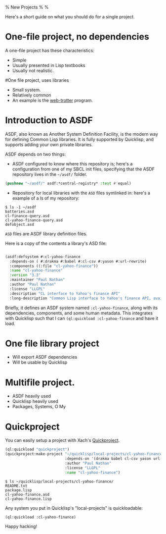 % New Projects
%
%


Here's a short guide on what you should do for a single project.

# One-file project, no dependencies


A one-file project has these characteristics:

- Simple
- Usually presented in Lisp textbooks
- Usually not  realistic.



#One file project, uses libraries

- Small system.
- Relatively common
- An example is the [web-trotter](src/web-trotter.lisp) program.

# Introduction to ASDF

ASDF, also known as Another System Definition Facility, is the modern
way for defining Common Lisp libraries. It is fully supported by
Quicklisp, and supports adding your own private libraries.


ASDF depends on two things:

* ASDF configured to know where this repository is; here's a
  configuration from one of my SBCL init files, specifying that the ASDF repository lives in the `~/asdf/` folder.

```Commonlisp
(pushnew "~/asdf/" asdf:*central-registry* :test #'equal)
```

* Repository for local libraries with the `ASD` files symlinked in: here's a example of a ls of my repository:

```
$ ls -1 ~/asdf
batteries.asd
cl-finance-query.asd
cl-yahoo-finance-query.asd
defobject.asd
```

  `ASD` files are ASDF library definition files.


Here is a copy of the contents a library's ASD file:

```Commonlisp

(asdf:defsystem #:cl-yahoo-finance
  :depends-on ( #:drakma #:babel #:cl-csv #:yason #:url-rewrite)
  :components ((:file "cl-yahoo-finance"))
  :name "cl-yahoo-finance"
  :version "3.3"
  :maintainer "Paul Nathan"
  :author "Paul Nathan"
  :license "LLGPL"
  :description "CL interface to Yahoo's finance API"
  :long-description "Common Lisp interface to Yahoo's finance API, available over the web. See usage.lisp for example code.")
```

Briefly, it defines an ASDF system named `:cl-yahoo-finance`, along
with its dependencies, components, and some human metadata. This
integrates with Quicklisp such that I can `(ql:quickload
:cl-yahoo-finance` and have it load.



# One file library project

- Will export ASDF dependencies
- Will be usable by Quicklisp

# Multifile project.

- ASDF heavily used
- Quicklisp heavily used
- Packages, Systems, O My


# Quickproject

You can easily setup a project with Xach's [Quickproject](http://www.xach.com/lisp/quickproject/).

```Commonlisp
(ql:quickload "quickproject")
(quickproject:make-project "~/quicklisp/local-projects/cl-yahoo-finance/"
                           :depends-on '(drakma babel cl-csv yason url-rewrite)
                           :author "Paul Nathan"
                           :license "LLGPL"
                           :name "cl-yahoo-finance")
```

```
$ ls ~/quicklisp/local-projects/cl-yahoo-finance/
README.txt
package.lisp
cl-yahoo-finance.asd
cl-yahoo-finance.lisp
```

 Any system you put in Quicklisp's "local-projects" is quickloadable:

```Commonlisp
(ql:quickload :cl-yahoo-finance)
```

Happy hacking!
